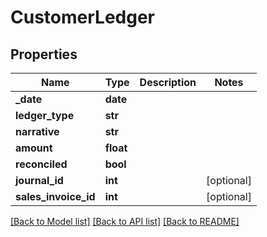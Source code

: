 # CustomerLedger

## Properties
Name | Type | Description | Notes
------------ | ------------- | ------------- | -------------
**_date** | **date** |  | 
**ledger_type** | **str** |  | 
**narrative** | **str** |  | 
**amount** | **float** |  | 
**reconciled** | **bool** |  | 
**journal_id** | **int** |  | [optional] 
**sales_invoice_id** | **int** |  | [optional] 

[[Back to Model list]](../README.md#documentation-for-models) [[Back to API list]](../README.md#documentation-for-api-endpoints) [[Back to README]](../README.md)


